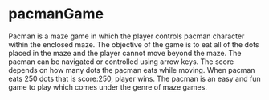 # pacmanGame 
Pacman is a maze game in which the player controls pacman character within the enclosed maze. 
The objective of the game is to eat all of the dots placed in the maze and the player cannot move beyond the maze. 
The pacman can be navigated or controlled using arrow keys.
The score depends on how many dots the pacman eats while moving.
When pacman eats 250 dots that is score:250, player wins.
The pacman is an easy and fun game to play which comes under the genre of maze games.
